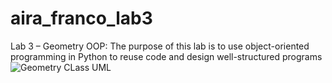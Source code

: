 # aira_franco_lab3
 Lab 3 – Geometry OOP:  The purpose of this lab is to use object-oriented programming in Python to reuse code and design  well-structured programs
![Geometry CLass UML](https://github.com/user-attachments/assets/aa32dbac-c840-4787-a908-f132769c68b2)
